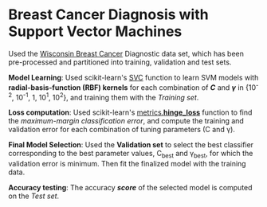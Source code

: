# Breast Cancer Diagnosis with Support Vector Machines

Used the [Wisconsin Breast Cancer](https://archive.ics.uci.edu/ml/datasets/Breast+Cancer+Wisconsin+(Diagnostic)) Diagnostic data set, which has been pre-processed and partitioned into training, validation and test sets.

**Model Learning**: Used scikit-learn's [SVC](https://scikit-learn.org/stable/modules/generated/sklearn.svm.SVC.html) function to learn SVM models with **radial-basis-function (RBF) kernels** for each combination of ***C*** and ***γ*** in {10<sup>-2</sup>, 10<sup>-1</sup>, 1, 10<sup>1</sup>, 10<sup>2</sup>}, and training them with the *Training set*.

**Loss computation**: Used scikit-learn's [metrics.**hinge_loss**](https://scikit-learn.org/stable/modules/generated/sklearn.metrics.hinge_loss.html) function to find the *maximum-margin classification error*, and compute the training and validation error for each combination of tuning parameters (C and γ).

**Final Model Selection**: Used the **Validation set** to select the best classifier corresponding to the best parameter values, C<sub>best</sub> and γ<sub>best</sub>, for which the validation error is minimum.
Then fit the finalized model with the training data.

**Accuracy testing**: The accuracy ***score*** of the selected model is computed on the *Test set*.

